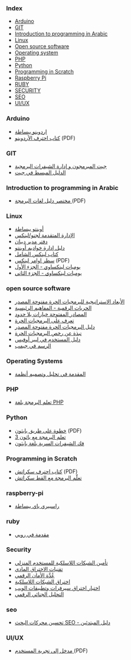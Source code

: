 ### Index

* [Arduino](#arduino)
* [GIT](#git)
* [Introduction to programming in Arabic](#introduction-to-programming-in-arabic)
* [Linux](#linux)
* [Open source software](#open-source-software)
* [Operating system](#operating-systems)
* [PHP](#php)
* [Python](#python)
* [Programming in Scratch](#programming-in-scratch)
* [Raspberry Pi](#raspberry-pi)
* [RUBY](#ruby)
* [SECURITY](#security)
* [SEO](#seo)
* [UI/UX](#uiux)


### Arduino

* [اردوينو ببساطة](http://librebooks.org/simply-arduino/)
* [كتاب احترف الأردوينو](http://www.ev-center.com/uploads/2/1/2/6/21261678/arduino.pdf) (PDF)


### GIT

* [جيت المبرمجون و إدارة الشيفرات البرمجية](https://sourceforge.net/projects/omlx/files/open%20books/1.0/git-book-ar1.0.zip/download)
* [الدليل المبسط في جيت](https://github.com/arabicgit/simple-guide)


### Introduction to programming in Arabic

* [مختصر دليل لغات البرمجة ](https://alyassen.github.io/Brief-guide-to-programming-languages-v1.2.4.pdf) (PDF)


### Linux

* [أوبنتو ببساطة](http://librebooks.org/simply-ubuntu/)
* [الإدارة المتقدمة لجنو/لينكس ](http://librebooks.org/gnu-linux-advanced-administration/)
* [دفتر مدير دبيان](http://librebooks.org/debian-handbook-arabic/)
* [دليل إدارة خواديم أوبنتو ](http://librebooks.org/ubuntu-server-guide-arabic/)
* [كتاب لينكس الشامل](https://www.kutub.info/library/book/596)
* [سطر اوامر لينكس](111000.net/systems/files/The_Linux_Command_Line-arabic-14.07.pdf) (PDF)
* [يوميات لينكساوي - الجزء الأول](http://librebooks.org/linuxawy-diaries-1/)
* [يوميات لينكساوي - الجزء الثاني](http://librebooks.org/linuxawy-diaries-2/)


### open source software

* [الأبعاد الاستراتيجية للبرمجيات الحرة مفتوحة المصدر ](http://librebooks.org/strategic-dimensions-of-free-and-open-source-software/)
* [الحريات الرقمية - المفاهيم الرئيسية ](http://librebooks.org/digital-freedoms-main-concepts/)
* [المصادر المفتوحة خيارات بلا حدود ](http://librebooks.org/opensource-ultimate-options/)
* [تعرف على البرمجيات الحرة ](http://librebooks.org/know-free-software/)
* [دليل البرمجيات الحرة مفتوحة المصدر](http://librebooks.org/free-opensource-guide/)
* [نبذة عن رخص البرمجيات الحرة ](http://librebooks.org/bref-about-foss-licenses/)
* [دليل المستخدم في ليبر أوفيس](http://librebooks.org/libreoffice-arabic-manual/)
* [الرسم في جيمب](http://librebooks.org/drawing-in-gimp/)


### Operating Systems

* [المقدمة في تحليل وتصميم أنظمة ](http://librebooks.org/intro-to-os-analysis-and-design/)


### PHP

* [تعلم البرمجة بلغة PHP](http://librebooks.org/learn-programming-with-php/)


### Python

* [خطوة على طريق بايثون](http://www.linuxac.org/forum/memfiles/byteofpython_arabic.pdf) (PDF)
* [تعلم البرمجة مع باثون 3](https://www.kutub.info/library/book/18842)
* [فك الشيفرات السرية بلغة بايثون](https://www.kutub.info/library/book/19810)


### Programming in Scratch

* [كتاب احترف سكراتش](http://www.ev-center.com/uploads/2/1/2/6/21261678/scratch.pdf) (PDF)
* [تعلّم البرمجة مع القط سكراتش](http://librebooks.org/learn-programming-with-scratch-cat/)


### raspberry-pi

* [راسبيري باي ببساطة ](http://librebooks.org/simply-raspberry-pi/)


### ruby

* [مقدمة في روبي ](http://librebooks.org/intro-to-ruby/)


### Security

* [تأمين الشبكات اللاسلكية للمستخدم المنزلي ](http://librebooks.org/secure-wireless-networks-for-home-users/)
* [تقنيات الاختراق المادي ](http://librebooks.org/physical-hacking-techniques/)
* [عُدَّة الأمان الرقمي ](http://librebooks.org/security-in-a-box/)
* [اختراق الشبكات اللاسلكية](https://www.kutub.info/library/book/15987)
* [اختبار اختراق سيرفرات وتطبيقات الويب](https://www.kutub.info/library/book/19659)
* [التحليل الجنائي الرقمي](https://www.kutub.info/library/book/19856)


### seo

* [تحسين محركات البحث SEO - دليل المبتدئين](http://librebooks.org/search-engine-optimization-seo-starter-guide-ar/)


### UI/UX

* [مدخل إلى تجربة المستخدم ](https://sourceforge.net/projects/omlx/files/open%20books/1.0/Intro-to-UX-Arabic-v1.0.pdf/download) (PDF)
